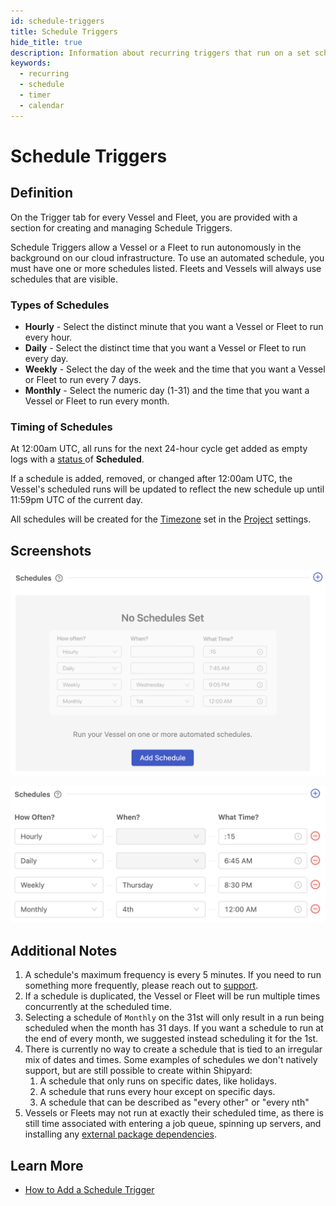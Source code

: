 ```yaml
---
id: schedule-triggers
title: Schedule Triggers
hide_title: true
description: Information about recurring triggers that run on a set schedule.
keywords:
  - recurring
  - schedule
  - timer
  - calendar
---
```


# Schedule Triggers

## Definition

On the Trigger tab for every Vessel and Fleet, you are provided with a section for creating and managing Schedule Triggers.

Schedule Triggers allow a Vessel or a Fleet to run autonomously in the background on our cloud infrastructure. To use an automated schedule, you must have one or more schedules listed. Fleets and Vessels will always use schedules that are visible.

### Types of Schedules

- **Hourly** - Select the distinct minute that you want a Vessel or Fleet to run every hour.
- **Daily** - Select the distinct time that you want a Vessel or Fleet to run every day.  
- **Weekly** - Select the day of the week and the time that you want a Vessel or Fleet to run every 7 days.  
- **Monthly** - Select the numeric day \(1-31\) and the time that you want a Vessel or Fleet to run every month.

### Timing of Schedules <a id="timing-of-scheduling"></a>

At 12:00am UTC, all runs for the next 24-hour cycle get added as empty logs with a [status ](../other-functions/status.md)of **Scheduled**.

If a schedule is added, removed, or changed after 12:00am UTC, the Vessel's scheduled runs will be updated to reflect the new schedule up until 11:59pm UTC of the current day.

All schedules will be created for the [Timezone](../other-functions/timestamps-and-timezones.md) set in the [Project](../projects.md) settings.

## Screenshots

![View on the Triggers tab when there are no schedules.](../../.gitbook/assets/no_schedule_triggers.png)

![View on the Triggers tab when there are schedules.](../../.gitbook/assets/multiple_schedule_triggers.png)

## Additional Notes

1. A schedule's maximum frequency is every 5 minutes. If you need to run something more frequently, please reach out to [support](mailto:support@shipyardapp.com).
2. If a schedule is duplicated, the Vessel or Fleet will be run multiple times concurrently at the scheduled time.
3. Selecting a schedule of `Monthly` on the 31st will only result in a run being scheduled when the month has 31 days. If you want a schedule to run at the end of every month, we suggested instead scheduling it for the 1st.
4. There is currently no way to create a schedule that is tied to an irregular mix of dates and times. Some examples of schedules we don't natively support, but are still possible to create within Shipyard:
   1. A schedule that only runs on specific dates, like holidays.
   2. A schedule that runs every hour except on specific days.
   3. A schedule that can be described as "every other" or "every nth"
5. Vessels or Fleets may not run at exactly their scheduled time, as there is still time associated with entering a job queue, spinning up servers, and installing any [external package dependencies](../requirements/external-package-dependencies.md).

## Learn More

- [How to Add a Schedule Trigger](../../how-tos/triggers/add-schedule-trigger.md)
